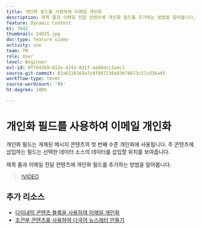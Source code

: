 ```yaml
---
title: 개인화 필드를 사용하여 이메일 개인화
description: 제목 줄과 이메일 전달 컨텐츠에 개인화 필드를 추가하는 방법을 알아봅니다.
feature: Dynamic Content
kt: 7942
thumbnail: 24925.jpg
doc-type: feature video
activity: use
team: TM
role: User
level: Beginner
exl-id: 0ff643b8-013e-4192-831f-aa88dcc1eec1
source-git-commit: 02a6238163a7c8f887236e03b78673c57c836a45
workflow-type: tm+mt
source-wordcount: '95'
ht-degree: 100%

---
```


# 개인화 필드를 사용하여 이메일 개인화

개인화 필드는 게재된 메시지 콘텐츠의 첫 번째 수준 개인화에 사용됩니다. 주 콘텐츠에 삽입하는 필드는 선택한 데이터 소스의 데이터를 삽입할 위치를 보여줍니다.

제목 줄과 이메일 전달 컨텐츠에 개인화 필드를 추가하는 방법을 알아봅니다.

>[!VIDEO](https://video.tv.adobe.com/v/24925?quality=12)

## 추가 리소스

* [다이내믹 콘텐츠 블록을 사용하여 이메일 개인화](/help/content-creation/personalize-using-dynamic-content-blocks.md)
* [조건부 콘텐츠를 사용하여 다국어 뉴스레터 만들기](/help/content-creation/create-a-multilingual-newsletter-using-conditional-content.md)

